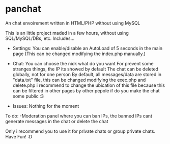 # panchat
An chat envoirement written in HTML/PHP without using MySQL

This is an little project maded in a few hours, without using SQL/MySQL/DBs, etc.
Includes...
- Settings:
You can enable/disable an AutoLoad of 5 seconds in the main page (This can be changed modifying the index.php manually.)
  
- Chat:
You can choose the nick what do you want
For prevent some stranges things, the IP its showed by default
The chat can be deleted globally, not for one person
By default, all messages/data are stored in "data.txt" file, this can be changed modifying the exec.php and delete.php
i recommend to change the ubication of this file because this can be filtered in other pages by other pepole if do you make
the chat some public :3
  
- Issues:
Nothing for the moment
 
To do:
 -Moderation panel where you can ban IPs, the banned IPs cant generate messages in the chat or delete the chat

Only i recommend you to use it for private chats or group private chats. Have Fun! :D
